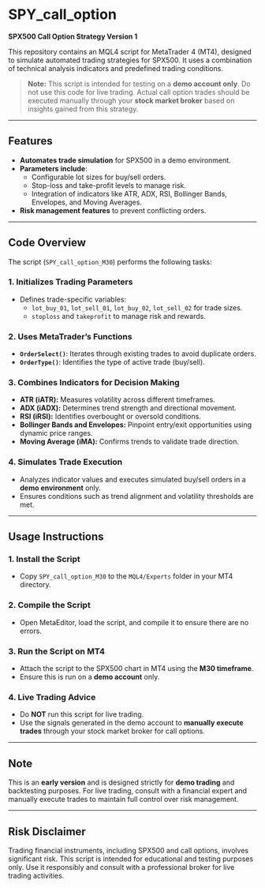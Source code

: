 # SPY_call_option
**SPX500 Call Option Strategy Version 1**

This repository contains an MQL4 script for MetaTrader 4 (MT4), designed to simulate automated trading strategies for SPX500. It uses a combination of technical analysis indicators and predefined trading conditions.

> **Note:** This script is intended for testing on a **demo account only**. Do not use this code for live trading. Actual call option trades should be executed manually through your **stock market broker** based on insights gained from this strategy.

---

## **Features**
- **Automates trade simulation** for SPX500 in a demo environment.
- **Parameters include**:
  - Configurable lot sizes for buy/sell orders.
  - Stop-loss and take-profit levels to manage risk.
  - Integration of indicators like ATR, ADX, RSI, Bollinger Bands, Envelopes, and Moving Averages.
- **Risk management features** to prevent conflicting orders.

---

## **Code Overview**
The script (`SPY_call_option_M30`) performs the following tasks:

### **1. Initializes Trading Parameters**
- Defines trade-specific variables:
  - `lot_buy_01`, `lot_sell_01`, `lot_buy_02`, `lot_sell_02` for trade sizes.
  - `stoploss` and `takeprofit` to manage risk and rewards.

### **2. Uses MetaTrader’s Functions**
- **`OrderSelect()`**: Iterates through existing trades to avoid duplicate orders.
- **`OrderType()`**: Identifies the type of active trade (buy/sell).

### **3. Combines Indicators for Decision Making**
- **ATR (iATR):** Measures volatility across different timeframes.
- **ADX (iADX):** Determines trend strength and directional movement.
- **RSI (iRSI):** Identifies overbought or oversold conditions.
- **Bollinger Bands and Envelopes:** Pinpoint entry/exit opportunities using dynamic price ranges.
- **Moving Average (iMA):** Confirms trends to validate trade direction.

### **4. Simulates Trade Execution**
- Analyzes indicator values and executes simulated buy/sell orders in a **demo environment** only.
- Ensures conditions such as trend alignment and volatility thresholds are met.

---

## **Usage Instructions**

### **1. Install the Script**
- Copy `SPY_call_option_M30` to the `MQL4/Experts` folder in your MT4 directory.

### **2. Compile the Script**
- Open MetaEditor, load the script, and compile it to ensure there are no errors.

### **3. Run the Script on MT4**
- Attach the script to the SPX500 chart in MT4 using the **M30 timeframe**.
- Ensure this is run on a **demo account** only.

### **4. Live Trading Advice**
- Do **NOT** run this script for live trading.
- Use the signals generated in the demo account to **manually execute trades** through your stock market broker for call options.

---

## **Note**
This is an **early version** and is designed strictly for **demo trading** and backtesting purposes. For live trading, consult with a financial expert and manually execute trades to maintain full control over risk management.

---

## **Risk Disclaimer**
Trading financial instruments, including SPX500 and call options, involves significant risk. This script is intended for educational and testing purposes only. Use it responsibly and consult with a professional broker for live trading activities.
